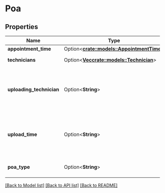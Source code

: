 # Poa

## Properties

Name | Type | Description | Notes
------------ | ------------- | ------------- | -------------
**appointment_time** | Option<[**crate::models::AppointmentTime**](AppointmentTime.md)> |  | [optional]
**technicians** | Option<[**Vec<crate::models::Technician>**](Technician.md)> | A list of technicians. | [optional]
**uploading_technician** | Option<**String**> | The identifier of the technician who uploaded the POA. | [optional]
**upload_time** | Option<**String**> | The date and time when the POA was uploaded in ISO 8601 format. | [optional]
**poa_type** | Option<**String**> | The type of POA uploaded. | [optional]

[[Back to Model list]](../README.md#documentation-for-models) [[Back to API list]](../README.md#documentation-for-api-endpoints) [[Back to README]](../README.md)


